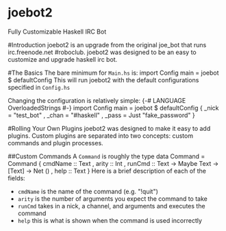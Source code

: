 joebot2
=======

Fully Customizable Haskell IRC Bot

#Introduction
joebot2 is an upgrade from the original joe\_bot that runs irc.freenode.net #roboclub.
joebot2 was designed to be an easy to customize and upgrade haskell irc bot.

#The Basics
The bare minimum for <code>Main.hs</code> is:
    import Config
    main = joebot $ defaultConfig
This will run joebot2 with the default configurations specified in <code>Config.hs</code>

Changing the configuration is relatively simple:
    {-# LANGUAGE OverloadedStrings #-}
    import Config
    main = joebot $ defaultConfig
        { _nick = "test_bot"
        , _chan = "#haskell"
        , _pass = Just "fake_password"
        }

#Rolling Your Own Plugins
joebot2 was designed to make it easy to add plugins. Custom plugins are separated into
two concepts: custom commands and plugin processes.

##Custom Commands
A <code>Command</code> is roughly the type
    data Command = Command
      { cmdName :: Text
      , arity   :: Int
      , runCmd  :: Text -> Maybe Text -> [Text] -> Net ()
      , help    :: Text
      }
Here is a brief description of each of the fields:
- <code>cmdName</code> is the name of the command (e.g. "!quit")
- <code>arity</code> is the number of arguments you expect the command to take
- <code>runCmd</code> takes in a nick, a channel, and arguments and executes the command
- <code>help</code> this is what is shown when the command is used incorrectly
